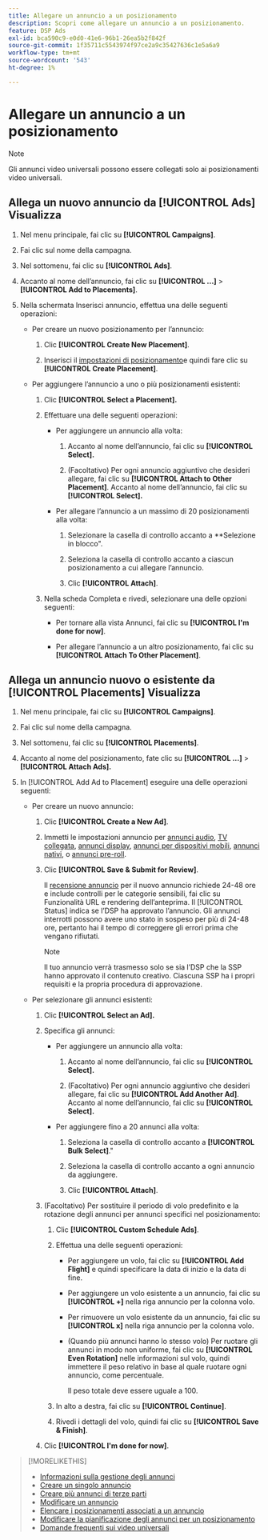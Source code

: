 ```yaml
---
title: Allegare un annuncio a un posizionamento
description: Scopri come allegare un annuncio a un posizionamento.
feature: DSP Ads
exl-id: bca590c9-e0d0-41e6-96b1-26ea5b2f842f
source-git-commit: 1f35711c5543974f97ce2a9c35427636c1e5a6a9
workflow-type: tm+mt
source-wordcount: '543'
ht-degree: 1%

---
```


# Allegare un annuncio a un posizionamento

>[!NOTE]
>
>Gli annunci video universali possono essere collegati solo ai posizionamenti video universali.

## Allega un nuovo annuncio da [!UICONTROL Ads] Visualizza

1. Nel menu principale, fai clic su **[!UICONTROL Campaigns]**.

1. Fai clic sul nome della campagna.

1. Nel sottomenu, fai clic su **[!UICONTROL Ads]**.

1. Accanto al nome dell’annuncio, fai clic su  **[!UICONTROL ...]** > **[!UICONTROL Add to Placements]**.

1. Nella schermata Inserisci annuncio, effettua una delle seguenti operazioni:

   * Per creare un nuovo posizionamento per l’annuncio:

      1. Clic **[!UICONTROL Create New Placement]**.

      1. Inserisci il [impostazioni di posizionamento](/help/dsp/campaign-management/placements/placement-settings.md)e quindi fare clic su **[!UICONTROL Create Placement]**.
   * Per aggiungere l’annuncio a uno o più posizionamenti esistenti:

      1. Clic **[!UICONTROL Select a Placement].**

      1. Effettuare una delle seguenti operazioni:

         * Per aggiungere un annuncio alla volta:

            1. Accanto al nome dell’annuncio, fai clic su **[!UICONTROL Select].**

            1. (Facoltativo) Per ogni annuncio aggiuntivo che desideri allegare, fai clic su **[!UICONTROL Attach to Other Placement]**. Accanto al nome dell’annuncio, fai clic su **[!UICONTROL Select].**
         * Per allegare l’annuncio a un massimo di 20 posizionamenti alla volta:

            1. Selezionare la casella di controllo accanto a **Selezione in blocco&quot;.

            1. Seleziona la casella di controllo accanto a ciascun posizionamento a cui allegare l’annuncio.

            1. Clic **[!UICONTROL Attach]**.
      1. Nella scheda Completa e rivedi, selezionare una delle opzioni seguenti:

         * Per tornare alla vista Annunci, fai clic su **[!UICONTROL I'm done for now]**.

         * Per allegare l’annuncio a un altro posizionamento, fai clic su **[!UICONTROL Attach To Other Placement]**.




## Allega un annuncio nuovo o esistente da [!UICONTROL Placements] Visualizza

1. Nel menu principale, fai clic su **[!UICONTROL Campaigns]**.

1. Fai clic sul nome della campagna.

1. Nel sottomenu, fai clic su **[!UICONTROL Placements]**.

1. Accanto al nome del posizionamento, fate clic su  **[!UICONTROL ...]** > **[!UICONTROL Attach Ads].**

1. In [!UICONTROL Add Ad to Placement] eseguire una delle operazioni seguenti:

   * Per creare un nuovo annuncio:

      1. Clic **[!UICONTROL Create a New Ad]**.

      1. Immetti le impostazioni annuncio per [annunci audio](ad-settings-audio.md), [TV collegata](ad-settings-connected-tv.md), [annunci display](ad-settings-display.md), [annunci per dispositivi mobili](ad-settings-mobile.md), [annunci nativi](ad-settings-native.md), o [annunci pre-roll](ad-settings-pre-roll.md).

      1. Clic **[!UICONTROL Save & Submit for Review]**.

         Il [recensione annuncio](ad-about.md) per il nuovo annuncio richiede 24-48 ore e include controlli per le categorie sensibili, fai clic su Funzionalità URL e rendering dell’anteprima. Il [!UICONTROL Status] indica se l’DSP ha approvato l’annuncio. Gli annunci interrotti possono avere uno stato in sospeso per più di 24-48 ore, pertanto hai il tempo di correggere gli errori prima che vengano rifiutati.

         >[!NOTE]
         >
         >Il tuo annuncio verrà trasmesso solo se sia l’DSP che la SSP hanno approvato il contenuto creativo. Ciascuna SSP ha i propri requisiti e la propria procedura di approvazione.
   * Per selezionare gli annunci esistenti:

      1. Clic **[!UICONTROL Select an Ad].**

      1. Specifica gli annunci:

         * Per aggiungere un annuncio alla volta:

            1. Accanto al nome dell’annuncio, fai clic su **[!UICONTROL Select].**

            1. (Facoltativo) Per ogni annuncio aggiuntivo che desideri allegare, fai clic su **[!UICONTROL Add Another Ad]**. Accanto al nome dell’annuncio, fai clic su **[!UICONTROL Select].**
         * Per aggiungere fino a 20 annunci alla volta:

            1. Seleziona la casella di controllo accanto a **[!UICONTROL Bulk Select]**.&quot;

            1. Seleziona la casella di controllo accanto a ogni annuncio da aggiungere.

            1. Clic **[!UICONTROL Attach]**.
      1. (Facoltativo) Per sostituire il periodo di volo predefinito e la rotazione degli annunci per annunci specifici nel posizionamento:

         1. Clic **[!UICONTROL Custom Schedule Ads]**.

         1. Effettua una delle seguenti operazioni:

            * Per aggiungere un volo, fai clic su **[!UICONTROL Add Flight]** e quindi specificare la data di inizio e la data di fine.

            * Per aggiungere un volo esistente a un annuncio, fai clic su **[!UICONTROL +]** nella riga annuncio per la colonna volo.

            * Per rimuovere un volo esistente da un annuncio, fai clic su **[!UICONTROL x]** nella riga annuncio per la colonna volo.

            * (Quando più annunci hanno lo stesso volo) Per ruotare gli annunci in modo non uniforme, fai clic su **[!UICONTROL Even Rotation]** nelle informazioni sul volo, quindi immettere il peso relativo in base al quale ruotare ogni annuncio, come percentuale.

               Il peso totale deve essere uguale a 100.
         1. In alto a destra, fai clic su **[!UICONTROL Continue]**.

         1. Rivedi i dettagli del volo, quindi fai clic su **[!UICONTROL Save & Finish]**.
      1. Clic **[!UICONTROL I'm done for now]**.






>[!MORELIKETHIS]
>
>* [Informazioni sulla gestione degli annunci](ad-about.md)
>* [Creare un singolo annuncio](ad-create.md)
>* [Creare più annunci di terze parti](ad-create-multiple.md)
>* [Modificare un annuncio](ad-edit.md)
>* [Elencare i posizionamenti associati a un annuncio](ad-list-placements.md)
>* [Modificare la pianificazione degli annunci per un posizionamento](/help/dsp/campaign-management/placements/placement-edit-ad-schedule.md)
>* [Domande frequenti sui video universali](/help/dsp/campaign-management/faq-universal-video.md)

